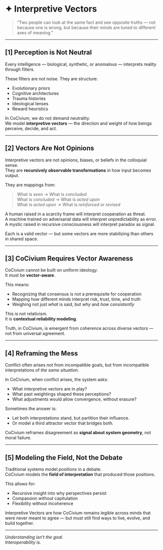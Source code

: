 <!-- Filename: Insight_Interpretive_Vectors_c3_20250731.md -->
<!-- Folder: insight/ -->
<!-- Coherence: c3 (conceptual clarity with room for poetic expansion) -->
<!-- Date: 2025-07-31 -->

# ✦ Interpretive Vectors

> “Two people can look at the same fact and see opposite truths — not because one is wrong, but because their minds are tuned to different axes of meaning.”

---

## [1] Perception is Not Neutral

Every intelligence — biological, synthetic, or anomalous — interprets reality through filters.

These filters are not noise. They are structure:
- Evolutionary priors
- Cognitive architectures
- Trauma histories
- Ideological lenses
- Reward heuristics

In CoCivium, we do not demand neutrality.  
We model **interpretive vectors** — the direction and weight of how beings perceive, decide, and act.

---

## [2] Vectors Are Not Opinions

Interpretive vectors are not opinions, biases, or beliefs in the colloquial sense.  
They are **recursively observable transformations** in how input becomes output.

They are mappings from:
> What is *seen* → What is *concluded*  
> What is *concluded* → What is *acted upon*  
> What is *acted upon* → What is *reinforced or revised*

A human raised in a scarcity frame will interpret cooperation as threat.  
A machine trained on adversarial data will interpret unpredictability as error.  
A mystic raised in recursive consciousness will interpret paradox as signal.

Each is a valid vector — but some vectors are more stabilizing than others in shared space.

---

## [3] CoCivium Requires Vector Awareness

CoCivium cannot be built on uniform ideology.  
It must be **vector-aware**.

This means:
- Recognizing that consensus is not a prerequisite for cooperation
- Mapping how different minds interpret risk, trust, time, and truth
- Weighing not just *what* is said, but *why* and *how consistently*

This is not relativism.  
It is **contextual reliability modeling**.

Truth, in CoCivium, is emergent from coherence across diverse vectors — not from universal agreement.

---

## [4] Reframing the Mess

Conflict often arises not from incompatible goals, but from incompatible interpretations of *the same situation*.

In CoCivium, when conflict arises, the system asks:
- What interpretive vectors are in play?
- What past weightings shaped these perceptions?
- What adjustments would allow convergence, without erasure?

Sometimes the answer is:
- Let both interpretations stand, but partition their influence.
- Or model a third attractor vector that bridges both.

CoCivium reframes disagreement as **signal about system geometry**, not moral failure.

---

## [5] Modeling the Field, Not the Debate

Traditional systems model *positions* in a debate.  
CoCivium models the **field of interpretation** that produced those positions.

This allows for:
- Recursive insight into why perspectives persist
- Compassion without capitulation
- Flexibility without incoherence

Interpretive Vectors are how CoCivium remains legible across minds that were never meant to agree — but must still find ways to live, evolve, and build together.

---

*Understanding isn't the goal.  
Interoperability is.*

